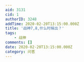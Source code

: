 ```yaml
---
aid: 3131
cid: 1
authorID: 3248
addTime: 2020-02-20T13:15:00.000Z
title: '战神7,8,什么时候出？'
tags:
    - 战神
comments: []
date: 2020-02-20T13:15:00.000Z
category: 问答
---
```



